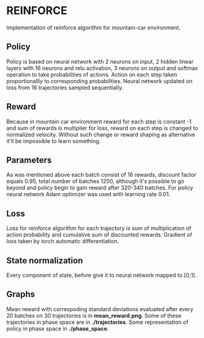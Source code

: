 # REINFORCE
Implementation of reinforce algorithm for mountain-car environment.

## Policy
Policy is based on neural network with 2 neurons on input, 2 hidden linear layers with 16 neurons and relu activation, 3 neurons on output and softmax operation to take probabilities of actions. Action on each step taken proportionallly to corresponding probabilities. Neural network updated on loss from 16 trajectories sampled sequentially.

## Reward
Because in mountain car environment reward for each step is constant -1 and sum of rewards is multiplier for loss, reward on each step is changed to normalized velocity. Without such change or reward shaping as alternative it'll be impossible to learn something.

## Parameters
As was mentioned above each batch consist of 16 rewards, discount factor equals 0.95, total number of batches 1200, although it's possible to go beyond and policy begin to gain reward after 320-340 batches. For policy neural network Adam optimizer was used with learning rate 0.01.

## Loss
Loss for reinforce algorithm for each trajectory is sum of multiplication of action probability and cumulative sum of discounted rewards. Gradient of loss taken by torch automatic differentiation.

## State normalization
Every component of state, before give it to neural network mapped to \[0;1\] .

## Graphs
Mean reward with correspoding standard deviations evaluated after every 20 batches on 30 trajectories is in **mean_reward.png**.
Some of these trajectories in phase space are in **./trajectories**. Some representation of policy in phase space in **./phase_space**. 
